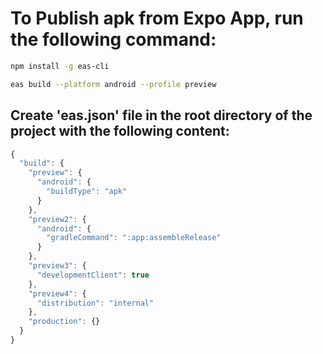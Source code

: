# To Publish apk from Expo App, run the following command:

```bash
npm install -g eas-cli
```

```bash
eas build --platform android --profile preview
```
## Create 'eas.json' file in the root directory of the project with the following content:
```js
{
  "build": {
    "preview": {
      "android": {
        "buildType": "apk"
      }
    },
    "preview2": {
      "android": {
        "gradleCommand": ":app:assembleRelease"
      }
    },
    "preview3": {
      "developmentClient": true
    },
    "preview4": {
      "distribution": "internal"
    },
    "production": {}
  }
}
```